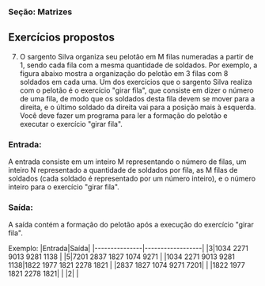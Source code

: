 
### Seção: Matrizes
## Exercícios propostos



7) O sargento Silva organiza seu pelotão em M filas numeradas a partir de 1, sendo cada fila com a mesma quantidade de soldados. Por exemplo, a figura abaixo mostra a organização do pelotão em 3 filas com 8 soldados em cada uma.
Um dos exercícios que o sargento Silva realiza com o pelotão é o exercício "girar fila", que consiste em dizer o número de uma fila, de modo que os soldados desta fila devem se mover para a direita, e o último soldado da direita vai para a posição mais à esquerda. Você deve fazer um programa para ler a formação do pelotão e executar o exercício "girar fila".

### Entrada: 
A entrada consiste em um inteiro M representando o número de filas, um inteiro N representado a quantidade de soldados por fila, as M filas de soldados (cada soldado é representado por um número inteiro), e o número inteiro para o exercício "girar fila".

### Saída:
A saída contém a formação do pelotão após a execução do exercício "girar fila".

Exemplo:
|Entrada|Saída|
|---------------|------------------|
|3|1034 2271 9013 9281 1138 |
|5|7201 2837 1827 1074 9271 |
|1034 2271 9013 9281 1138|1822 1977 1821 2278 1821 |
|2837 1827 1074 9271 7201| |
|1822 1977 1821 2278 1821| |
|2| |